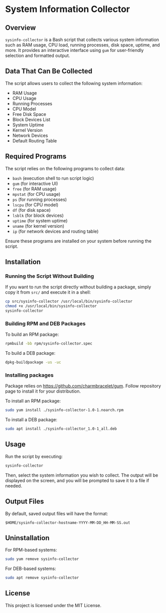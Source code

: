 # System Information Collector

## Overview

`sysinfo-collector` is a Bash script that collects various system information such as RAM usage, CPU load, running processes, disk space, uptime, and more. It provides an interactive interface using `gum` for user-friendly selection and formatted output.

## Data That Can Be Collected

The script allows users to collect the following system information:
- RAM Usage
- CPU Usage
- Running Processes
- CPU Model
- Free Disk Space
- Block Devices List
- System Uptime
- Kernel Version
- Network Devices
- Default Routing Table

## Required Programs

The script relies on the following programs to collect data:
- `bash` (execution shell to run script logic)
- `gum` (for interactive UI)
- `free` (for RAM usage)
- `mpstat` (for CPU usage)
- `ps` (for running processes)
- `lscpu` (for CPU model)
- `df` (for disk space)
- `lsblk` (for block devices)
- `uptime` (for system uptime)
- `uname` (for kernel version)
- `ip` (for network devices and routing table)

Ensure these programs are installed on your system before running the script.

## Installation

### Running the Script Without Building

If you want to run the script directly without building a package, simply copy it from `src/` and execute it in a shell:

```bash
cp src/sysinfo-collector /usr/local/bin/sysinfo-collector
chmod +x /usr/local/bin/sysinfo-collector
sysinfo-collector
```

### Building RPM and DEB Packages

To build an RPM package:

```bash
rpmbuild -bb rpm/sysinfo-collector.spec
```

To build a DEB package:

```bash
dpkg-buildpackage -us -uc
```

### Installing packages

Package relies on https://github.com/charmbracelet/gum.
Follow repository page to install it for your distribution.

To install an RPM package:

```bash
sudo yum install ./sysinfo-collector-1.0-1.noarch.rpm
```

To install a DEB package:

```bash
sudo apt install ./sysinfo-collector_1.0-1_all.deb
```

## Usage

Run the script by executing:

```bash
sysinfo-collector
```

Then, select the system information you wish to collect. The output will be displayed on the screen, and you will be prompted to save it to a file if needed.

## Output Files

By default, saved output files will have the format:

```
$HOME/sysinfo-collector-hostname-YYYY-MM-DD_HH-MM-SS.out
```

## Uninstallation

For RPM-based systems:

```bash
sudo yum remove sysinfo-collector
```

For DEB-based systems:

```bash
sudo apt remove sysinfo-collector
```

## License

This project is licensed under the MIT License.

